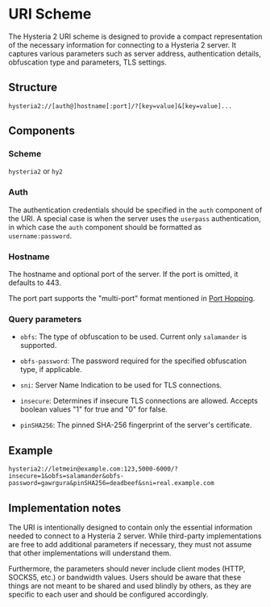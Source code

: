 # URI Scheme

The Hysteria 2 URI scheme is designed to provide a compact representation of the necessary information for connecting to a Hysteria 2 server. It captures various parameters such as server address, authentication details, obfuscation type and parameters, TLS settings.

## Structure

```
hysteria2://[auth@]hostname[:port]/?[key=value]&[key=value]...
```

## Components

### Scheme

`hysteria2` or `hy2`

### Auth

The authentication credentials should be specified in the `auth` component of the URI. A special case is when the server uses the `userpass` authentication, in which case the `auth` component should be formatted as `username:password`.

### Hostname

The hostname and optional port of the server. If the port is omitted, it defaults to 443.

The port part supports the "multi-port" format mentioned in [Port Hopping](../advanced/Port-Hopping.md).

### Query parameters

- `obfs`: The type of obfuscation to be used. Current only `salamander` is supported.

- `obfs-password`: The password required for the specified obfuscation type, if applicable.

- `sni`: Server Name Indication to be used for TLS connections.

- `insecure`: Determines if insecure TLS connections are allowed. Accepts boolean values "1" for true and "0" for false.

- `pinSHA256`: The pinned SHA-256 fingerprint of the server's certificate.

## Example

```
hysteria2://letmein@example.com:123,5000-6000/?insecure=1&obfs=salamander&obfs-password=gawrgura&pinSHA256=deadbeef&sni=real.example.com
```

## Implementation notes

The URI is intentionally designed to contain only the essential information needed to connect to a Hysteria 2 server. While third-party implementations are free to add additional parameters if necessary, they must not assume that other implementations will understand them.

Furthermore, the parameters should never include client modes (HTTP, SOCKS5, etc.) or bandwidth values. Users should be aware that these things are not meant to be shared and used blindly by others, as they are specific to each user and should be configured accordingly.
